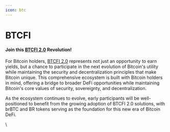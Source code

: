 ```yaml
---
icon: btc
---
```


# BTCFI

#### Join this [BTCFI 2.0](btcfi-2.0.md) Revolution!

For Bitcoin holders, [BTCFI 2.0](btcfi-2.0.md) represents not just an opportunity to earn yields, but a chance to participate in the next evolution of Bitcoin's utility while maintaining the security and decentralization principles that make Bitcoin unique. This comprehensive ecosystem is built with Bitcoin holders in mind, offering a bridge to broader DeFi opportunities while maintaining Bitcoin's core values of security, sovereignty, and decentralization.

As the ecosystem continues to evolve, early participants will be well-positioned to benefit from the growing adoption of BTCFI 2.0 solutions, with brBTC and BR tokens serving as the foundation for this new era of Bitcoin DeFi.

\
